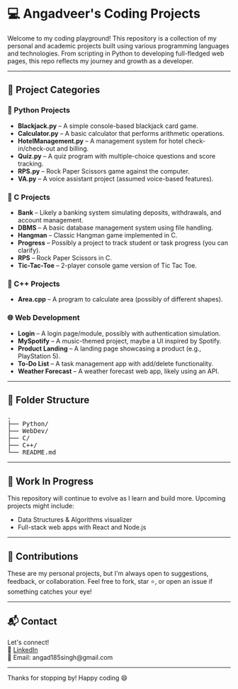 <h1>💻 Angadveer's Coding Projects</h1>

<p>Welcome to my coding playground! This repository is a collection of my personal and academic projects built using various programming languages and technologies. From scripting in Python to developing full-fledged web pages, this repo reflects my journey and growth as a developer.</p>

<hr>

<h2>📂 Project Categories</h2>

<h3>🐍 Python Projects</h3>
<ul>
  <li><strong>Blackjack.py</strong> – A simple console-based blackjack card game.</li>
  <li><strong>Calculator.py</strong> – A basic calculator that performs arithmetic operations.</li>
  <li><strong>HotelManagement.py</strong> – A management system for hotel check-in/check-out and billing.</li>
  <li><strong>Quiz.py</strong> – A quiz program with multiple-choice questions and score tracking.</li>
  <li><strong>RPS.py</strong> – Rock Paper Scissors game against the computer.</li>
  <li><strong>VA.py</strong> – A voice assistant project (assumed voice-based features).</li>
</ul>

<h3>🧠 C Projects</h3>
<ul>
  <li><strong>Bank</strong> – Likely a banking system simulating deposits, withdrawals, and account management.</li>
  <li><strong>DBMS</strong> – A basic database management system using file handling.</li>
  <li><strong>Hangman</strong> – Classic Hangman game implemented in C.</li>
  <li><strong>Progress</strong> – Possibly a project to track student or task progress (you can clarify).</li>
  <li><strong>RPS</strong> – Rock Paper Scissors in C.</li>
  <li><strong>Tic-Tac-Toe</strong> – 2-player console game version of Tic Tac Toe.</li>
</ul>

<h3>🚀 C++ Projects</h3>
<ul>
  <li><strong>Area.cpp</strong> – A program to calculate area (possibly of different shapes).</li>
</ul>

<h3>🌐 Web Development</h3>
<ul>
  <li><strong>Login</strong> – A login page/module, possibly with authentication simulation.</li>
  <li><strong>MySpotify</strong> – A music-themed project, maybe a UI inspired by Spotify.</li>
  <li><strong>Product Landing</strong> – A landing page showcasing a product (e.g., PlayStation 5).</li>
  <li><strong>To-Do List</strong> – A task management app with add/delete functionality.</li>
  <li><strong>Weather Forecast</strong> – A weather forecast web app, likely using an API.</li>
</ul>


<hr>

<h2>📁 Folder Structure</h2>
<pre>
.
├── Python/
├── WebDev/
├── C/
├── C++/
└── README.md
</pre>

<hr>

<h2>🚧 Work In Progress</h2>
<p>This repository will continue to evolve as I learn and build more. Upcoming projects might include:</p>
<ul>
  <li>Data Structures & Algorithms visualizer</li>
  <li>Full-stack web apps with React and Node.js</li>
</ul>

<hr>

<h2>🤝 Contributions</h2>
<p>These are my personal projects, but I'm always open to suggestions, feedback, or collaboration. Feel free to fork, star ⭐, or open an issue if something catches your eye!</p>

<hr>

<h2>📬 Contact</h2>
<p>Let's connect!<br>
🔗 <a href="https://www.linkedin.com/in/angadveer-singh-1751842b2/">LinkedIn</a><br>
📧 Email: angad185singh@gmail.com</p>

<hr>

<p>Thanks for stopping by! Happy coding 😄</p>
